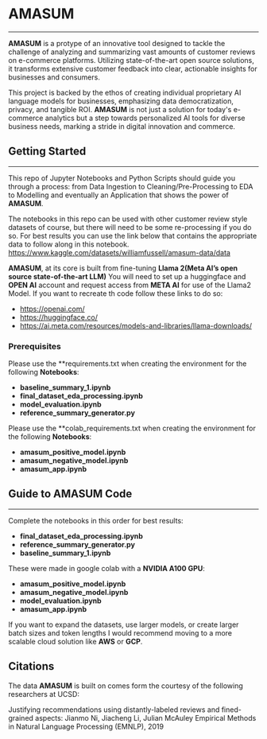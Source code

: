 # AMASUM
---
**AMASUM** is a protype of an innovative tool designed to tackle the challenge of analyzing and summarizing vast amounts of customer reviews on e-commerce platforms. Utilizing state-of-the-art open source solutions, it transforms extensive customer feedback into clear, actionable insights for businesses and consumers. 

This project is backed by the ethos of creating individual proprietary AI language models for businesses, emphasizing data democratization, privacy, and tangible ROI. **AMASUM** is not just a solution for today's e-commerce analytics but a step towards personalized AI tools for diverse business needs, marking a stride in digital innovation and commerce.


## Getting Started
---
This repo of Jupyter Notebooks and Python Scripts should guide you through a process: from Data Ingestion to Cleaning/Pre-Processing to EDA to Modelling and eventually an Application that shows the power of **AMASUM**.

The notebooks in this repo can be used with other customer review style datasets of course, but there will need to be some re-processing if you do so. For best results you can use the link below that contains the appropriate data to follow along in this notebook.
https://www.kaggle.com/datasets/williamfussell/amasum-data/data

**AMASUM**, at its core is built from fine-tuning **Llama 2(Meta AI’s open source state-of-the-art LLM)**
You will need to set up a huggingface and **OPEN AI** account and request access from **META AI** for use of the Llama2 Model.
If you want to recreate th code follow these links to do so:
- https://openai.com/
- https://huggingface.co/
- https://ai.meta.com/resources/models-and-libraries/llama-downloads/

### Prerequisites
Please use the **requirements.txt when creating the environment for the following **Notebooks**:
- **baseline_summary_1.ipynb**
- **final_dataset_eda_processing.ipynb**
- **model_evaluation.ipynb**
- **reference_summary_generator.py**

Please use the **colab_requirements.txt when creating the environment for the following **Notebooks**:
- **amasum_positive_model.ipynb**
- **amasum_negative_model.ipynb**
- **amasum_app.ipynb**

## Guide to AMASUM Code
---
Complete the notebooks in this order for best results:

- **final_dataset_eda_processing.ipynb**
- **reference_summary_generator.py**
- **baseline_summary_1.ipynb**

These were made in google colab with a **NVIDIA A100 GPU**:
- **amasum_positive_model.ipynb**
- **amasum_negative_model.ipynb**
- **model_evaluation.ipynb**
- **amasum_app.ipynb**

If you want to expand the datasets, use larger models, or create larger batch sizes and token lengths I would recommend moving to a more scalable cloud solution like **AWS** or **GCP**.

## Citations
The data **AMASUM** is built on comes form the courtesy of the following researchers at UCSD:

Justifying recommendations using distantly-labeled reviews and fined-grained aspects:
Jianmo Ni, Jiacheng Li, Julian McAuley
Empirical Methods in Natural Language Processing (EMNLP), 2019





